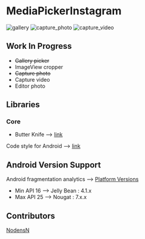 # MediaPickerInstagram

![gallery](https://cloud.githubusercontent.com/assets/10350755/20528721/99b9154a-b0cd-11e6-8597-d0ddf11bdca4.png) ![capture_photo](https://cloud.githubusercontent.com/assets/10350755/20528723/9aa26b64-b0cd-11e6-983d-e796701f52f8.png) ![capture_video](https://cloud.githubusercontent.com/assets/10350755/20528725/9b248ba8-b0cd-11e6-84b7-a1396cb1219e.png)

## Work In Progress

* ~~Gallery picker~~
* ImageView cropper
* ~~Capture photo~~
* Capture video
* Editor photo

## Libraries
### Core
* Butter Knife --> [link](http://jakewharton.github.io/butterknife/)

Code style for Android --> [link](http://source.android.com/source/code-style.html)

## Android Version Support
Android fragmentation analytics --> [Platform Versions](http://developer.android.com/about/dashboards/index.html#Platform)

* Min API 16 --> Jelly Bean : 4.1.x
* Max API 25 --> Nougat : 7.x.x

## Contributors
[NodensN](https://github.com/NodensN)
